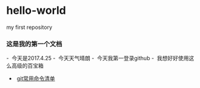 # hello-world
my first repository

### 这是我的第一个文档
-  今天是2017.4.25
-  今天天气晴朗
-  今天我第一登录github
-  我想好好使用这么高级的百宝箱
-  [git常用命令清单](http://www.ruanyifeng.com/blog/2015/12/git-cheat-sheet.html?utm_source=tool.lu)
